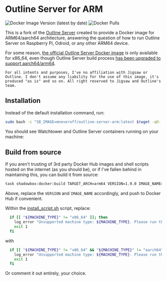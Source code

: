 # Outline Server for ARM

![Docker Image Version (latest by date)](https://img.shields.io/docker/v/mneveroff/outline-server-arm)
![Docker Pulls](https://img.shields.io/docker/pulls/mneveroff/outline-server-arm)

This is a fork of the [Outline Server](https://github.com/Jigsaw-Code/outline-server) created to provide a Docker image for ARM64/aarch64 architecture, answering the question of how to run Outline Server on Raspberry Pi, Odroid, or any other ARM64 device.

For some reason, [the official Outline Server Docker image](https://quay.io/repository/outline/shadowbox?tab=tags) is only available for x86_64, even though Outline Server build process [has been upgraded to support aarch64/arm64](https://github.com/Jigsaw-Code/outline-server/pull/1399).

```{tip}
For all intents and purposes, I've no affiliation with Jigsaw or Outline. I don't assume any liability for the use of this image, it's produced "as is" and so on. All right reserved to Jigsaw and Outline's team.
```

## Installation

Instead of the default installation command, run:

```bash
sudo bash -c "SB_IMAGE=mneveroff/outline-server-arm:latest $(wget -qO- https://raw.githubusercontent.com/MNeverOff/outline-server-arm/master/src/server_manager/install_scripts/install_server.sh)"
```

You should see Watchtower and Outline Server containers running on your machine:

## Build from source

If you aren't trusting of 3rd party Docker Hub images and shell scripts hosted on the internet (as you should be), or if I've fallen behind in maintaining this, you can build it from source:

```bash
task shadowbox:docker:build TARGET_ARCH=arm64 VERSION=1.9.0 IMAGE_NAME=mneveroff/outline-server-arm
```

Above, replace the `VERSION` and `IMAGE_NAME` accordingly, and push to Docker Hub if convenient.

Within the [install_script.sh](src/server_manager/install_scripts/install_server.sh) script, replace:

```bash
  if [[ "${MACHINE_TYPE}" != "x86_64" ]]; then
    log_error "Unsupported machine type: ${MACHINE_TYPE}. Please run this script on a x86_64 machine"
    exit 1
  fi
```

with

```bash
  if [[ "${MACHINE_TYPE}" != "x86_64" && "${MACHINE_TYPE}" != "aarch64" ]]; then
    log_error "Unsupported machine type: ${MACHINE_TYPE}. Please run this script on an x86_64 or aarch64 machine"
    exit 1
  fi
```

Or comment it out entirely, your choice.
